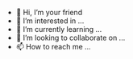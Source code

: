 - 👋 Hi, I’m your friend
- 👀 I’m interested in ...
- 🌱 I’m currently learning ...
- 💞️ I’m looking to collaborate on ...
- 📫 How to reach me ...

<!---
OnePlus 9 pro/OnePlus 9 pro is 1rs  is a ✨ special ✨ repository because its `README.md` (this file) appears on your GitHub profile.
You can click the Preview link to take a look at your changes.
--->
